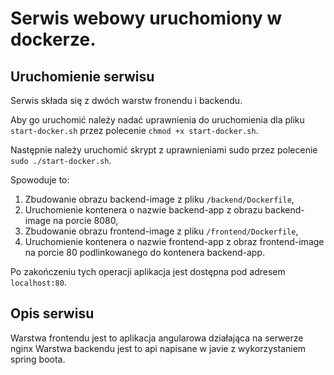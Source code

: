 # Serwis webowy uruchomiony w dockerze.

## Uruchomienie serwisu
Serwis składa się z dwóch warstw fronendu i backendu.

Aby go uruchomić należy nadać uprawnienia do uruchomienia dla pliku `start-docker.sh` przez polecenie `chmod +x start-docker.sh`.

Następnie należy uruchomić skrypt z uprawnieniami sudo przez polecenie `sudo ./start-docker.sh`.

Spowoduje to:
1. Zbudowanie obrazu backend-image z pliku `/backend/Dockerfile`,
2. Uruchomienie kontenera o nazwie backend-app z obrazu backend-image na porcie 8080,
3. Zbudowanie obrazu frontend-image z pliku `/frontend/Dockerfile`,
4. Uruchomienie kontenera o nazwie frontend-app z obraz frontend-image na porcie 80 podlinkowanego do kontenera backend-app.

Po zakończeniu tych operacji aplikacja jest dostępna pod adresem `localhost:80`.

## Opis serwisu
Warstwa frontendu jest to aplikacja angularowa działająca na serwerze nginx
Warstwa backendu jest to api napisane w javie z wykorzystaniem spring boota. 
